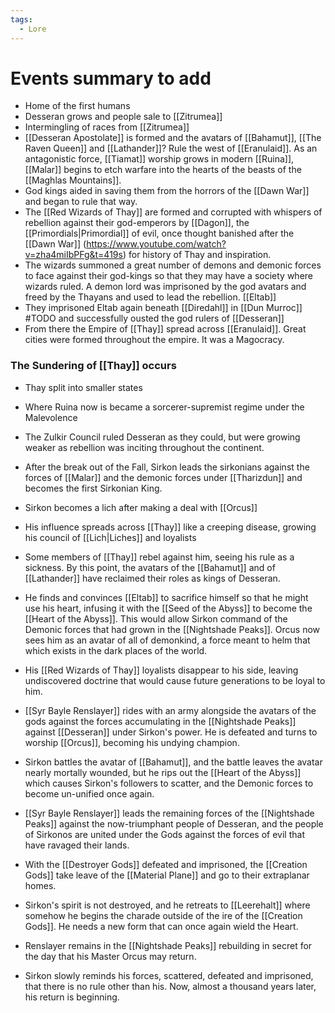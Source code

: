 ```yaml
---
tags:
  - Lore
---
```

# Events summary to add

- Home of the first humans
- Desseran grows and people sale to [[Zitrumea]]
- Intermingling of races from [[Zitrumea]]
- [[Desseran Apostolate]] is formed and the avatars of [[Bahamut]], [[The Raven Queen]] and [[Lathander]]? Rule the west of [[Eranulaid]]. As an antagonistic force, [[Tiamat]] worship grows in modern [[Ruina]], [[Malar]] begins to etch warfare into the hearts of the beasts of the [[Maghlas Mountains]].
- God kings aided in saving them from the horrors of the [[Dawn War]] and began to rule that way.
- The [[Red Wizards of Thay]] are formed and corrupted with whispers of rebellion against their god-emperors by [[Dagon]], the [[Primordials|Primordial]] of evil, once thought banished after the [[Dawn War]] (https://www.youtube.com/watch?v=zha4miIbPFg&t=419s) for history of Thay and inspiration.
- The wizards summoned a great number of demons and demonic forces to face against their god-kings so that they may have a society where wizards ruled. A demon lord was imprisoned by the god avatars and freed by the Thayans and used to lead the rebellion. [[Eltab]]
- They imprisoned Eltab again beneath [[Diredahl]] in [[Dun Murroc]] #TODO and successfully ousted the god rulers of [[Desseran]]
- From there the Empire of [[Thay]] spread across [[Eranulaid]]. Great cities were formed throughout the empire. It was a Magocracy.

### The Sundering of [[Thay]] occurs

- Thay split into smaller states
- Where Ruina now is became a sorcerer-supremist regime under the Malevolence
- The Zulkir Council ruled Desseran as they could, but were growing weaker as rebellion was inciting throughout the continent.

- After the break out of the Fall, Sirkon leads the sirkonians against the forces of [[Malar]] and the demonic forces under [[Tharizdun]] and becomes the first Sirkonian King.
- Sirkon becomes a lich after making a deal with [[Orcus]]
- His influence spreads across [[Thay]] like a creeping disease, growing his council of [[Lich|Liches]] and loyalists
- Some members of [[Thay]] rebel against him, seeing his rule as a sickness. By this point, the avatars of the [[Bahamut]] and of [[Lathander]] have reclaimed their roles as kings of Desseran.
- He finds and convinces [[Eltab]] to sacrifice himself so that he might use his heart, infusing it with the [[Seed of the Abyss]] to become the [[Heart of the Abyss]]. This would allow Sirkon command of the Demonic forces that had grown in the [[Nightshade Peaks]]. Orcus now sees him as an avatar of all of demonkind, a force meant to helm that which exists in the dark places of the world.
- His [[Red Wizards of Thay]] loyalists disappear to his side, leaving undiscovered doctrine that would cause future generations to be loyal to him.
- [[Syr Bayle Renslayer]] rides with an army alongside the avatars of the gods against the forces accumulating in the [[Nightshade Peaks]] against [[Desseran]] under Sirkon's power. He is defeated and turns to worship [[Orcus]], becoming his undying champion.
- Sirkon battles the avatar of [[Bahamut]], and the battle leaves the avatar nearly mortally wounded, but he rips out the [[Heart of the Abyss]] which causes Sirkon's followers to scatter, and the Demonic forces to become un-unified once again.
- [[Syr Bayle Renslayer]] leads the remaining forces of the [[Nightshade Peaks]] against the now-triumphant people of Desseran, and the people of Sirkonos are united under the Gods against the forces of evil that have ravaged their lands.
- With the [[Destroyer Gods]] defeated and imprisoned, the [[Creation Gods]] take leave of the [[Material Plane]] and go to their extraplanar homes.
- Sirkon's spirit is not destroyed, and he retreats to [[Leerehalt]] where somehow he begins the charade outside of the ire of the [[Creation Gods]]. He needs a new form that can once again wield the Heart.
- Renslayer remains in the [[Nightshade Peaks]] rebuilding in secret for the day that his Master Orcus may return. 
- Sirkon slowly reminds his forces, scattered, defeated and imprisoned, that there is no rule other than his. Now, almost a thousand years later, his return is beginning.

